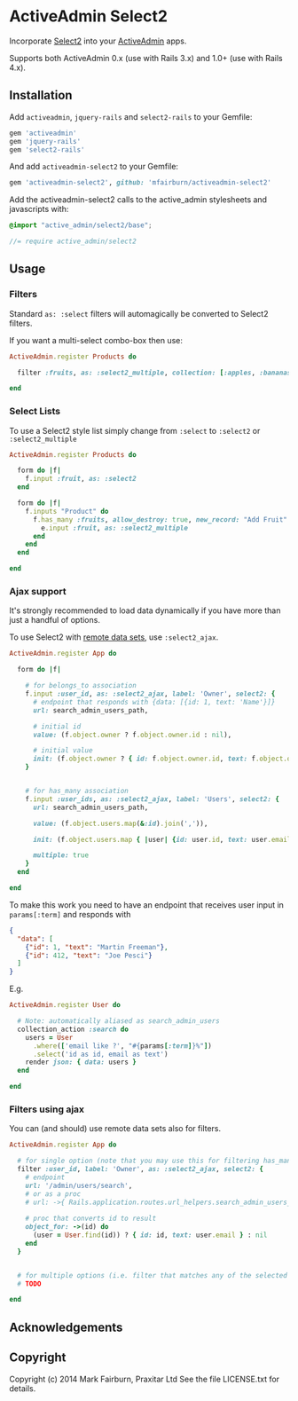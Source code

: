 # ActiveAdmin Select2

Incorporate [Select2](http://ivaynberg.github.io/select2/) into your [ActiveAdmin](http://activeadmin.info/) apps.

Supports both ActiveAdmin 0.x (use with Rails 3.x) and 1.0+ (use with Rails 4.x).

## Installation

Add `activeadmin`, `jquery-rails` and `select2-rails` to your Gemfile:

```ruby
gem 'activeadmin'
gem 'jquery-rails'
gem 'select2-rails'
```

And add `activeadmin-select2` to your Gemfile:

```ruby
gem 'activeadmin-select2', github: 'mfairburn/activeadmin-select2'
```

Add the activeadmin-select2 calls to the active_admin stylesheets and javascripts with:

```active_admin.css.scss
@import "active_admin/select2/base";
```

```active_admin.js
//= require active_admin/select2
```


## Usage

### Filters

Standard `as: :select` filters will automagically be converted to Select2 filters.

If you want a multi-select combo-box then use:

```ruby
ActiveAdmin.register Products do

  filter :fruits, as: :select2_multiple, collection: [:apples, :bananas, :oranges]

end
```

### Select Lists

To use a Select2 style list simply change from `:select` to `:select2` or `:select2_multiple`

```ruby
ActiveAdmin.register Products do

  form do |f|
    f.input :fruit, as: :select2
  end

  form do |f|
    f.inputs "Product" do
      f.has_many :fruits, allow_destroy: true, new_record: "Add Fruit" do |e|
        e.input :fruit, as: :select2_multiple
      end
    end
  end

end
```

### Ajax support

It's strongly recommended to load data dynamically if you have more than just a handful of options.

To use Select2 with [remote data sets](http://ivaynberg.github.io/select2/#ajax), use `:select2_ajax`.

```ruby
ActiveAdmin.register App do

  form do |f|

    # for belongs_to association
    f.input :user_id, as: :select2_ajax, label: 'Owner', select2: {
      # endpoint that responds with {data: [{id: 1, text: 'Name'}]}
      url: search_admin_users_path,

      # initial id
      value: (f.object.owner ? f.object.owner.id : nil),

      # initial value
      init: (f.object.owner ? { id: f.object.owner.id, text: f.object.owner.email } : nil),
    }


    # for has_many association
    f.input :user_ids, as: :select2_ajax, label: 'Users', select2: {
      url: search_admin_users_path,

      value: (f.object.users.map(&:id).join(',')),

      init: (f.object.users.map { |user| {id: user.id, text: user.email} }),

      multiple: true
    }
  end

end
```

To make this work you need to have an endpoint that receives user input in `params[:term]` and responds with

```json
{
  "data": [
    {"id": 1, "text": "Martin Freeman"},
    {"id": 412, "text": "Joe Pesci"}
  ]
}
```

E.g.

```ruby
ActiveAdmin.register User do

  # Note: automatically aliased as search_admin_users
  collection_action :search do
    users = User
      .where(['email like ?', "#{params[:term]}%"])
      .select('id as id, email as text')
    render json: { data: users }
  end

end
```

### Filters using ajax

You can (and should) use remote data sets also for filters.

```ruby
ActiveAdmin.register App do

  # for single option (note that you may use this for filtering has_many associations, too)
  filter :user_id, label: 'Owner', as: :select2_ajax, select2: {
    # endpoint
    url: '/admin/users/search',
    # or as a proc
    # url: ->{ Rails.application.routes.url_helpers.search_admin_users_path },
    
    # proc that converts id to result
    object_for: ->(id) do
      (user = User.find(id)) ? { id: id, text: user.email } : nil
    end
  }


  # for multiple options (i.e. filter that matches any of the selected options)
  # TODO

end
```


## Acknowledgements


## Copyright

Copyright (c) 2014 Mark Fairburn, Praxitar Ltd
See the file LICENSE.txt for details.
